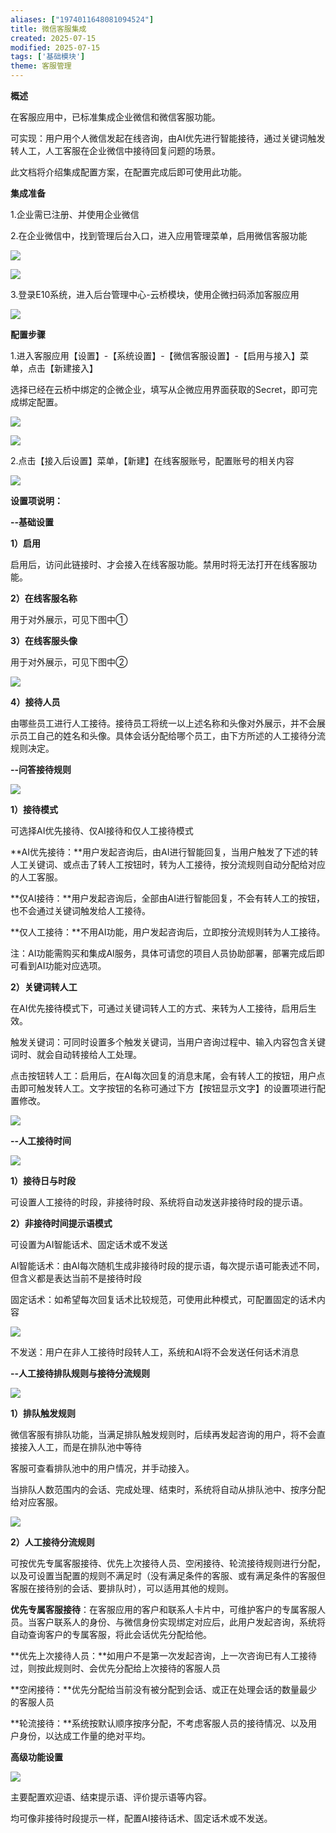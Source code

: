 ```yaml
---
aliases: ["1974011648081094524"]
title: 微信客服集成
created: 2025-07-15
modified: 2025-07-15
tags: ['基础模块']
theme: 客服管理
---
```


**概述**

在客服应用中，已标准集成企业微信和微信客服功能。

可实现：用户用个人微信发起在线咨询，由AI优先进行智能接待，通过关键词触发转人工，人工客服在企业微信中接待回复问题的场景。

此文档将介绍集成配置方案，在配置完成后即可使用此功能。

**集成准备**

1.企业需已注册、并使用企业微信

2.在企业微信中，找到管理后台入口，进入应用管理菜单，启用微信客服功能

![](8e0a78dbe3b621f6082d85bdcf2c6de1.jpg)

![](2050f34e4dcfb78263d239506c3b94bd.jpg)

3.登录E10系统，进入后台管理中心-云桥模块，使用企微扫码添加客服应用

![](8c707ebc54b17604da4928a0d17ae8bb.jpg)

**配置步骤**

1.进入客服应用【设置】-【系统设置】-【微信客服设置】-【启用与接入】菜单，点击【新建接入】

选择已经在云桥中绑定的企微企业，填写从企微应用界面获取的Secret，即可完成绑定配置。

![](1220c4bf9cee47a79d87545952e68f48.jpg)

![](0a29bbb1b4dd72714c47ae25ed8bdd10.jpg)

2.点击【接入后设置】菜单，【新建】在线客服账号，配置账号的相关内容

![](50662aa491c583634b3ef2d2239a7fa6.jpg)

**设置项说明：**

**--基础设置**

**1）启用**

启用后，访问此链接时、才会接入在线客服功能。禁用时将无法打开在线客服功能。

**2）在线客服名称**

用于对外展示，可见下图中①

**3）在线客服头像**

用于对外展示，可见下图中②

![](abbf423f69db9a791bf3f7959366c709.jpg)

**4）接待人员**

由哪些员工进行人工接待。接待员工将统一以上述名称和头像对外展示，并不会展示员工自己的姓名和头像。具体会话分配给哪个员工，由下方所述的人工接待分流规则决定。

**--问答接待规则**

![](1fea2a528e160bb232aea9e393df7938.jpg)

**1）接待模式**

可选择AI优先接待、仅AI接待和仅人工接待模式

**AI优先接待：**用户发起咨询后，由AI进行智能回复，当用户触发了下述的转人工关键词、或点击了转人工按钮时，转为人工接待，按分流规则自动分配给对应的人工客服。

**仅AI接待：**用户发起咨询后，全部由AI进行智能回复，不会有转人工的按钮，也不会通过关键词触发给人工接待。

**仅人工接待：**不用AI功能，用户发起咨询后，立即按分流规则转为人工接待。

注：AI功能需购买和集成AI服务，具体可请您的项目人员协助部署，部署完成后即可看到AI功能对应选项。

**2）关键词转人工**

在AI优先接待模式下，可通过关键词转人工的方式、来转为人工接待，启用后生效。

触发关键词：可同时设置多个触发关键词，当用户咨询过程中、输入内容包含关键词时、就会自动转接给人工处理。

点击按钮转人工：启用后，在AI每次回复的消息末尾，会有转人工的按钮，用户点击即可触发转人工。文字按钮的名称可通过下方【按钮显示文字】的设置项进行配置修改。

![](d41939aa655ba6cf019f4bca26a22c98.jpg)

**--人工接待时间**

![](70a18b3c86cafd9b4877ccd9e65f19d4.jpg)

**1）接待日与时段**

可设置人工接待的时段，非接待时段、系统将自动发送非接待时段的提示语。

**2）非接待时间提示语模式**

可设置为AI智能话术、固定话术或不发送

AI智能话术：由AI每次随机生成非接待时段的提示语，每次提示语可能表述不同，但含义都是表达当前不是接待时段

固定话术：如希望每次回复话术比较规范，可使用此种模式，可配置固定的话术内容

![](e4ab27be9ea11679a5b9f3efe2ff310d.jpg)

不发送：用户在非人工接待时段转人工，系统和AI将不会发送任何话术消息

**--人工接待排队规则与接待分流规则**

**![](7a697233d9756bb61f60429b6a0433de.jpg)**

**1）排队触发规则**

微信客服有排队功能，当满足排队触发规则时，后续再发起咨询的用户，将不会直接接入人工，而是在排队池中等待

客服可查看排队池中的用户情况，并手动接入。

当排队人数范围内的会话、完成处理、结束时，系统将自动从排队池中、按序分配给对应客服。

![](1e95591a1c61e07e9f63dabd69c6418f.jpg)

**2）人工接待分流规则**

可按优先专属客服接待、优先上次接待人员、空闲接待、轮流接待规则进行分配，以及可设置当配置的规则不满足时（没有满足条件的客服、或有满足条件的客服但客服在接待别的会话、要排队时），可以适用其他的规则。

**优先专属客服接待**：在客服应用的客户和联系人卡片中，可维护客户的专属客服人员。当客户联系人的身份、与微信身份实现绑定对应后，此用户发起咨询，系统将自动查询客户的专属客服，将此会话优先分配给他。

**优先上次接待人员：**如用户不是第一次发起咨询，上一次咨询已有人工接待过，则按此规则时、会优先分配给上次接待的客服人员

**空闲接待：**优先分配给当前没有被分配到会话、或正在处理会话的数量最少的客服人员

**轮流接待：**系统按默认顺序按序分配，不考虑客服人员的接待情况、以及用户身份，以达成工作量的绝对平均。

**高级功能设置**

![](035dfcf21ea93e95828840e11ad0ce44.jpg)

主要配置欢迎语、结束提示语、评价提示语等内容。

均可像非接待时段提示一样，配置AI接待话术、固定话术或不发送。